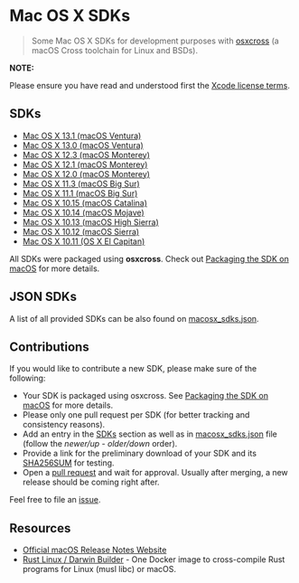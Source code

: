 # Mac OS X SDKs

> Some Mac OS X SDKs for development purposes with [osxcross](https://github.com/tpoechtrager/osxcross) (a macOS Cross toolchain for Linux and BSDs).

__NOTE:__

Please ensure you have read and understood first the [Xcode license terms](https://www.apple.com/legal/sla/docs/xcode.pdf).

## SDKs

- [Mac OS X 13.1 (macOS Ventura)](https://github.com/joseluisq/macosx-sdks/releases/tag/13.1)
- [Mac OS X 13.0 (macOS Ventura)](https://github.com/joseluisq/macosx-sdks/releases/tag/13.0)
- [Mac OS X 12.3 (macOS Monterey)](https://github.com/joseluisq/macosx-sdks/releases/tag/12.3)
- [Mac OS X 12.1 (macOS Monterey)](https://github.com/joseluisq/macosx-sdks/releases/tag/12.1)
- [Mac OS X 12.0 (macOS Monterey)](https://github.com/joseluisq/macosx-sdks/releases/tag/12.0)
- [Mac OS X 11.3 (macOS Big Sur)](https://github.com/joseluisq/macosx-sdks/releases/tag/11.3)
- [Mac OS X 11.1 (macOS Big Sur)](https://github.com/joseluisq/macosx-sdks/releases/tag/11.1)
- [Mac OS X 10.15 (macOS Catalina)](https://github.com/joseluisq/macosx-sdks/releases/tag/10.15)
- [Mac OS X 10.14 (macOS Mojave)](https://github.com/joseluisq/macosx-sdks/releases/tag/10.14)
- [Mac OS X 10.13 (macOS High Sierra)](https://github.com/joseluisq/macosx-sdks/releases/tag/10.13)
- [Mac OS X 10.12 (macOS Sierra)](https://github.com/joseluisq/macosx-sdks/releases/tag/10.12)
- [Mac OS X 10.11 (OS X El Capitan)](https://github.com/joseluisq/macosx-sdks/releases/tag/10.11)

All SDKs were packaged using **osxcross**. Check out [Packaging the SDK on macOS](https://github.com/tpoechtrager/osxcross#packaging-the-sdk) for more details.

## JSON SDKs

A list of all provided SDKs can be also found on [macosx_sdks.json](./macosx_sdks.json).

## Contributions

If you would like to contribute a new SDK, please make sure of the following:

- Your SDK is packaged using osxcross. See [Packaging the SDK on macOS](https://github.com/tpoechtrager/osxcross#packaging-the-sdk) for more details.
- Please only one pull request per SDK (for better tracking and consistency reasons).
- Add an entry in the [SDKs](#sdks) section as well as in [macosx_sdks.json](./macosx_sdks.json) file (follow the *newer/up - older/down* order).
- Provide a link for the preliminary download of your SDK and its [SHA256SUM](https://linux.die.net/man/1/sha256sum) for testing.
- Open a [pull request](https://github.com/joseluisq/macosx-sdks/pulls) and wait for approval. Usually after merging, a new release should be coming right after.

Feel free to file an [issue](https://github.com/joseluisq/macosx-sdks/issues).

## Resources

- [Official macOS Release Notes Website](https://developer.apple.com/documentation/macos-release-notes)
- [Rust Linux / Darwin Builder](https://github.com/joseluisq/rust-linux-darwin-builder) - One Docker image to cross-compile Rust programs for Linux (musl libc) or macOS.
